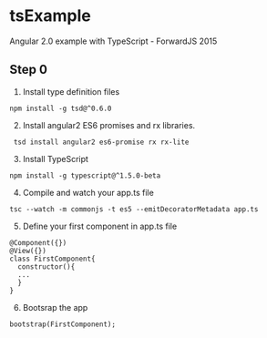 # tsExample
Angular 2.0 example with TypeScript - ForwardJS 2015

## Step 0

1. Install type definition files

`npm install -g tsd@^0.6.0`

2. Install angular2 ES6 promises and rx libraries.

` tsd install angular2 es6-promise rx rx-lite`

3. Install TypeScript 

`npm install -g typescript@^1.5.0-beta`

4. Compile and watch your app.ts file

`tsc --watch -m commonjs -t es5 --emitDecoratorMetadata app.ts`

5. Define your first component in app.ts file

```
@Component({})
@View({})
class FirstComponent{
  constructor(){
  ...
  }
}
```

6. Bootsrap the app

```
bootstrap(FirstComponent);
```

